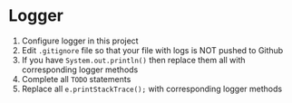 # Logger

1. Configure logger in this project
1. Edit `.gitignore` file so that your file with logs is NOT pushed to Github
1. If you have `System.out.println()` then replace them all with corresponding logger methods
1. Complete all `TODO` statements
1. Replace all `e.printStackTrace();`  with corresponding logger methods
